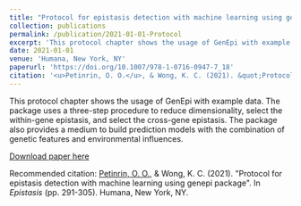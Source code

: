 ```yaml
---
title: "Protocol for epistasis detection with machine learning using genepi package"
collection: publications
permalink: /publication/2021-01-01-Protocol
excerpt: 'This protocol chapter shows the usage of GenEpi with example data.'
date: 2021-01-01
venue: 'Humana, New York, NY'
paperurl: 'https://doi.org/10.1007/978-1-0716-0947-7_18'
citation: '<u>Petinrin, O. O.</u>, & Wong, K. C. (2021). &quot;Protocol for epistasis detection with machine learning using genepi package&quot;. In <i>Epistasis</i> (pp. 291-305). Humana, New York, NY.'
---
```

This protocol chapter shows the usage of GenEpi with example data. The package uses a three-step procedure to reduce dimensionality, select the within-gene epistasis, and select the cross-gene epistasis. The package also provides a medium to build prediction models with the combination of genetic features and environmental influences.

[Download paper here](https://link.springer.com/protocol/10.1007/978-1-0716-0947-7_18)

Recommended citation: <u>Petinrin, O. O.</u>, & Wong, K. C. (2021). "Protocol for epistasis detection with machine learning using genepi package". In <i>Epistasis</i> (pp. 291-305). Humana, New York, NY.
